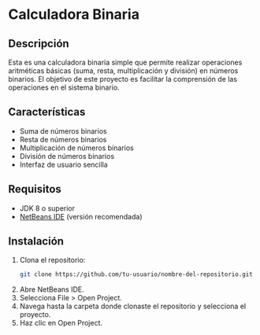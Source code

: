 # Calculadora Binaria

## Descripción
Esta es una calculadora binaria simple que permite realizar operaciones aritméticas básicas (suma, resta, multiplicación y división) en números binarios. 
El objetivo de este proyecto es facilitar la comprensión de las operaciones en el sistema binario.

## Características
- Suma de números binarios
- Resta de números binarios
- Multiplicación de números binarios
- División de números binarios
- Interfaz de usuario sencilla

## Requisitos
- JDK 8 o superior
- [NetBeans IDE](https://netbeans.apache.org/) (versión recomendada)

## Instalación
1. Clona el repositorio:
   ```bash
   git clone https://github.com/tu-usuario/nombre-del-repositorio.git
 2.  Abre NetBeans IDE.
3. Selecciona File > Open Project.
4. Navega hasta la carpeta donde clonaste el repositorio y selecciona el proyecto.
5. Haz clic en Open Project.

